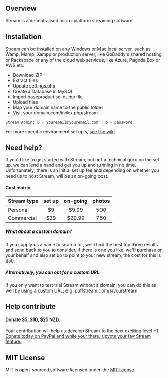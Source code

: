 ## Overview
Stream is a decentralised micro-platform streaming software.

## Installation
Stream can be installed on any Windows or Mac local server, such as Wamp, Mamp, Xampp or production server, like GoDaddy's shared hosting, or Rackspace or any of the cloud web services, like Azure, Pagoda Box or AWS etc..

- Download ZIP
- Extract files
- Update settings.php
- Create a Database in MySQL
- Import baseproduct.sql dump file
- Upload files
- Map your domain name to the public folder
- Visit your domain.com/index.php/stream

```
Stream Admin: u - youremail@youremail.com | p - password
```

For more specific environment set up's, [see the wiki](https://github.com/puffstream/streambaseproductv0.01/wiki/Installation).

## Need help?
If you'd like to get started with Stream, but not a technical guru on the set up, we can lend a hand and get you up and running in no time. Unfortunately, there is an initial set up fee and depending on whether you need us to host Stream, will be an on-going cost.

#### Cost matrix

Stream type | set up | on-going | photos
--- |:---:|:---:|:---:|
Personal | $9 | $9.99 | 500
Commercial | $29 | $29.99 | 750

##### What about a custom domain?
If you supply us a name to search for, we'll find the best top three results and send back to you to consider, if there is one you like, we'll purchase on your behalf and also set up to point to your new stream, the cost for this is $50.

##### Alternatively, you can opt for a custom URL

If you only want to test trial Stream without a domain, you can do this as well by using a custom URL, e.g. puffstream.com/s/yourstream

## Help contribute
#### Donate $5, $10, $25 NZD.
Your contribution will help us develop Stream to the next exciting level +1.
[Donate today on PayPal and while your there, upvote your fav Stream  feature.](https://www.paypal.com/cgi-bin/webscr?cmd=_s-xclick&hosted_button_id=Y3SSREJS9BPFJ)

## MIT License
MIT is open-sourced software licensed under the [MIT license](http://opensource.org/licenses/MIT).